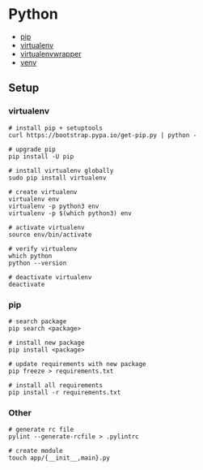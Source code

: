 # Python

* [pip](https://pip.pypa.io/en/stable/user_guide)
* [virtualenv](https://virtualenv.pypa.io/en/stable/userguide)
* [virtualenvwrapper](https://virtualenvwrapper.readthedocs.io/en/latest/index.html)
* [venv](https://docs.python.org/3/library/venv.html)

## Setup

### virtualenv
```
# install pip + setuptools
curl https://bootstrap.pypa.io/get-pip.py | python -

# upgrade pip
pip install -U pip

# install virtualenv globally 
sudo pip install virtualenv

# create virtualenv
virtualenv env
virtualenv -p python3 env
virtualenv -p $(which python3) env

# activate virtualenv
source env/bin/activate

# verify virtualenv
which python
python --version

# deactivate virtualenv
deactivate
```

### pip
```
# search package
pip search <package>

# install new package
pip install <package>

# update requirements with new package
pip freeze > requirements.txt

# install all requirements
pip install -r requirements.txt
```

### Other
```
# generate rc file
pylint --generate-rcfile > .pylintrc

# create module
touch app/{__init__,main}.py
```
